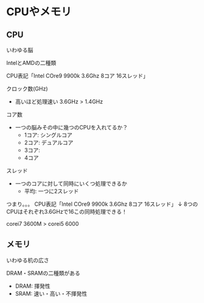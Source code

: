 # CPUやメモリ
## CPU
いわゆる脳

IntelとAMDの二種類

CPU表記「Intel COre9 9900k 3.6Ghz 8コア 16スレッド」

クロック数(GHz)
- 高いほど処理速い 3.6GHz > 1.4GHz

コア数
- 一つの脳みその中に幾つのCPUを入れてるか？
	- 1コア: シングルコア
	- 2コア: デュアルコア
	- 3コア: 
	- 4コア

スレッド
- 一つのコアに対して同時にいくつ処理できるか
	- 平均: 一つに2スレッド

つまり。。。
CPU表記「Intel COre9 9900k 3.6Ghz 8コア 16スレッド」
↓
8つのCPUはそれぞれ3.6GHzで16この同時処理できる！

corei7 3600M > corei5 6000

## メモリ
いわゆる机の広さ

DRAM・SRAMの二種類がある
- DRAM: 揮発性
- SRAM: 速い・高い・不揮発性